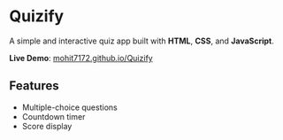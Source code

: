 # Quizify 

A simple and interactive quiz app built with **HTML**, **CSS**, and **JavaScript**.

**Live Demo**: [mohit7172.github.io/Quizify](https://mohit7172.github.io/Quizify)

## Features
- Multiple-choice questions
- Countdown timer
- Score display

